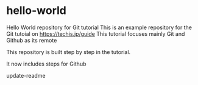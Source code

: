 # hello-world
Hello World repository for Git tutorial
This is an example repository for the Git tutoial on https://techis.jp/guide
This tutorial focuses mainly Git and Github as its remote

This repository is built step by step in the tutorial.

It now includes steps for Github

update-readme